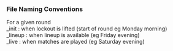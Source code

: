 ### File Naming Conventions

For a given round  
_init : when lockout is lifted (start of round eg Monday morning)  
_lineup : when lineup is available (eg Friday evening)  
_live : when matches are played (eg Saturday evening)  
